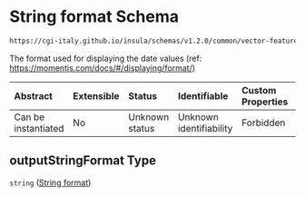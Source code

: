 # String format Schema

```txt
https://cgi-italy.github.io/insula/schemas/v1.2.0/common/vector-feature-property.schema.json#/$defs/dateProperty/properties/outputStringFormat
```

The format used for displaying the date values (ref: <https://momentjs.com/docs/#/displaying/format/>)

| Abstract            | Extensible | Status         | Identifiable            | Custom Properties | Additional Properties | Access Restrictions | Defined In                                                                                                         |
| :------------------ | :--------- | :------------- | :---------------------- | :---------------- | :-------------------- | :------------------ | :----------------------------------------------------------------------------------------------------------------- |
| Can be instantiated | No         | Unknown status | Unknown identifiability | Forbidden         | Allowed               | none                | [vector-feature-property.schema.json\*](schemas/common/vector-feature-property.schema.json) |

## outputStringFormat Type

`string` ([String format](vector-feature-property-defs-date-feature-attribute-properties-string-format.md))
